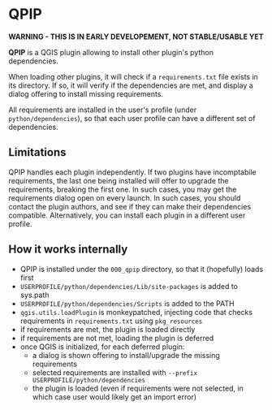 # QPIP

**WARNING - THIS IS IN EARLY DEVELOPEMENT, NOT STABLE/USABLE YET**

**QPIP** is a QGIS plugin allowing to install other plugin's python dependencies.

When loading other plugins, it will check if a `requirements.txt` file exists in its directory. If so, it will verify if the dependencies are met, and display a dialog offering to install missing requirements.

All requirements are installed in the user's profile (under `python/dependencies`), so that each user profile can have a different set of dependencies.


## Limitations

QPIP handles each plugin independently. If two plugins have incomptabile requirements, the last one being installed will offer to upgrade the requirements, breaking the first one. In such cases, you may get the requirements dialog open on every launch. In such cases, you should contact the plugin authors, and see if they can make their dependencies compatible. Alternatively, you can install each plugin in a different user profile.


## How it works internally

- QPIP is installed under the `000_qpip` directory, so that it (hopefully) loads first
- `USERPROFILE/python/dependencies/Lib/site-packages` is added to sys.path
- `USERPROFILE/python/dependencies/Scripts` is added to the PATH
- `qgis.utils.loadPlugin` is monkeypatched, injecting code that checks requirements in `requirements.txt` using `pkg_resources`
- if requirements are met, the plugin is loaded directly
- if requirements are not met, loading the plugin is deferred
- once QGIS is initialized, for each deferred plugin:
  - a dialog is shown offering to install/upgrade the missing requirements
  - selected requirements are installed with `--prefix USERPROFILE/python/dependencies`
  - the plugin is loaded (even if requirements were not selected, in which case user would likely get an import error)
